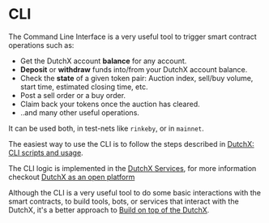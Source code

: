 # CLI
The Command Line Interface is a very useful tool to trigger smart contract operations such as:
* Get the DutchX account **balance** for any account.
* **Deposit** or **withdraw** funds into/from your DutchX account balance.
* Check the **state** of a given token pair: Auction index, sell/buy volume,
start time, estimated closing time, etc.
* Post a sell order or a buy order.
* Claim back your tokens once the auction has cleared.
* ..and many other useful operations.

It can be used both, in test-nets like `rinkeby`, or in `mainnet`.

The easiest way to use the CLI is to follow the steps described in
[DutchX: CLI scripts and usage](https://github.com/gnosis/dx-cli).

The CLI logic is implemented in the [DutchX Services](https://github.com/gnosis/dx-services),
for more information checkout [DutchX as an open platform](./dutchx-as-an-open-platform.html)

Although the CLI is a very useful tool to do some basic interactions with the
smart contracts, to build tools, bots, or services that interact with the
DutchX, it's a better approach to [Build on top of the DutchX](./dev-truffle.html).
